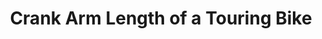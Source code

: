 ---
layout: community
category: community
title: "Crank Arm Length of a Touring Bike"
description: "Trek 520, my first touring bike, has cranks of 175. The 520 frame is size 54 and my roadie is 52. Having only done a few rides of moderate length so far, the 520 feels great. I'm just wondering if I'm possibly setting myself up for potential knee injuries from the longer cranks."
isTopLevel: false
isSingleLevel: false
isArticle: false
datePublished: 2022-06-24 07:15:00 +0300
dateModified: 2022-06-24 07:15:00 +0300
published: false
---